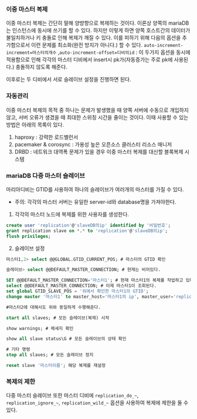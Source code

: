 ### 이중 마스터 복제

이중 마스터 복제는 간단히 말해 양뱡향으로 복제하는 것이다. 이론상 양쪽의 mariaDB는 인스턴스에 동시에 쓰기를 할 수 있다. 하지만 이렇게 하면 양쪽 호스트간의 데이터가 불일치하거나 키 충돌로 인해 복제가 깨질 수 있다. 이를 피하기 위해 다음의 옵션을 추가함으로서 이런 문제를 최소화(완전 방지가 아니다.) 할 수 있다.
`auto-increment-increment=마스터의개수` ,`auto-increment-offset=디비의id` : 이 두가지 옵션을 동시에 적용함으로 인해 각각의 마스터 디비에서 insert시 pk가(자동증가는 주로 pk에 사용된다.) 충돌하지 않도록 해준다. 

이후로는 두 디비에서 서로 슬레이브 설정을 진행하면 된다.

### 자동관리
이중 마스터 복제의 목적 중 하나는 문제가 발생했을 때 양쪽 서버에 수동으로 개입하지 않고, 서버 오류가 생겼을 때 최대한 스위칭 시간을 줄이는 것이다.
이때 사용할 수 있는 방법은 아래의 목록이 있다.
1. haproxy : 강력한 로드벨런서
2. pacemaker & corosync : 가용성 높은 오픈소스 클러스터 리소스 매니저 
3. DRBD : 네트워크 대역폭 문제가 있을 경우 이중 마스터 복제를 대신할 블록복제 시스템


### mariaDB 다중 마스터 슬레이브
마리아디비는 GTID를 사용하여 하나의 슬레이브가 여러개의 마스터를 가질 수 있다.

* 주의: 각각의 마스터 서버는 유일한 server-id와 database명을 가져야한다.

1. 각각의 마스터 노드에 복제를 위한 사용자를 생성한다.
  ```sql
  create user 'replication'@'slaveDB의ip' identified by '비밀번호';
  grant replication slave on *.* to 'replication'@'slaveDB의ip'; 
  flush privileges;
  ```
2.	슬레이브 설정
```sql
마스터1,2> select @@GLOBAL.GTID_CURRENT_POS; # 마스터의 GTID 확인

슬레이브> select @@DEFAULT_MASTER_CONNECTION; # 현재는 비어있다.

SET @@DEFAULT_MASTER_CONNECTION='마스터1'; # 현재 마스터1의 복제를 작업하고 있다고 표기
select @@DEFAULT_MASTER_CONNECTION; # 이제 마스터1이 조회된다.
set global GTID_SLAVE_POS = '위에서 확인한 마스터1의 GTID';
change master '마스터1' to master_host='마스터1의 ip', master_user='replication', master_password='비밀번호', master_use_gtid=slave_pos;

#마스터2에 대해서도 위와 동일하게 수행해준다.

start all slaves; # 모든 슬레이브(복제) 시작 

show warnings; # 메세지 확인

show all slave status\G # 모든 슬레이브의 상태 확인

# 기타 명령
stop all slaves; # 모든 슬레이브 정지

reset slave '마스터이름'; 해당 복제를 재설정
```


### 복제의 제한

다중 마스터 슬레이브 또한 마스터 디비에 `replication_do_~`, `replication_ignore_~`, `replication_wild_~` 옵션을 사용하여 복제에 제한을 둘 수 있다.

